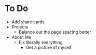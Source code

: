 # To Do
- Add share cards
- Projects
    - Balance out the page spacing better
- About Me
    - Fix literally everything
        - Get a picture of myself